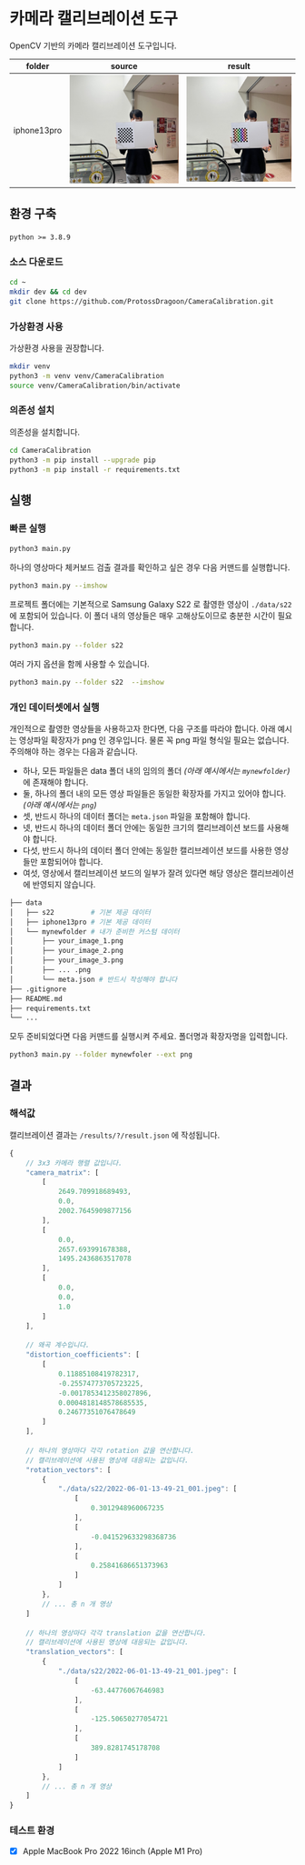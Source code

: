 # 카메라 캘리브레이션 도구

OpenCV 기반의 카메라 캘리브레이션 도구입니다.

<table>
<thead align="center">
  <tr>
    <th>folder</th>
    <th>source</th>
    <th>result</th>
  </tr>
</thead>
<tbody>
  <tr>
    <td>iphone13pro</td>
    <td align="center"><img src=https://github.com/ProtossDragoon/CameraCalibration/blob/master/data/iphone13pro/2022-06-01-14-49-45_001.jpeg alt="src"></td>
    <td align="center"><img src=https://github.com/ProtossDragoon/CameraCalibration/blob/master/results/data/iphone13pro/2022-06-01-14-49-45_001.jpeg alt="res"></td>
  </tr>
</tbody>
</table>

## 환경 구축

`python >= 3.8.9`

### 소스 다운로드

```bash
cd ~
mkdir dev && cd dev
git clone https://github.com/ProtossDragoon/CameraCalibration.git
```

### 가상환경 사용

가상환경 사용을 권장합니다.
```bash
mkdir venv
python3 -m venv venv/CameraCalibration
source venv/CameraCalibration/bin/activate
```

### 의존성 설치

의존성을 설치합니다.
```bash
cd CameraCalibration
python3 -m pip install --upgrade pip
python3 -m pip install -r requirements.txt
```

## 실행

### 빠른 실행

```bash
python3 main.py
```

하나의 영상마다 체커보드 검출 결과를 확인하고 싶은 경우 다음 커맨드를 실행합니다.
```bash
python3 main.py --imshow
```

프로젝트 폴더에는 기본적으로 Samsung Galaxy S22 로 촬영한 영상이 `./data/s22` 에 포함되어 있습니다. 이 폴더 내의 영상들은 매우 고해상도이므로 충분한 시간이 필요합니다.
```bash
python3 main.py --folder s22
```

여러 가지 옵션을 함께 사용할 수 있습니다.
```bash
python3 main.py --folder s22  --imshow
```

### 개인 데이터셋에서 실행

개인적으로 촬영한 영상들을 사용하고자 한다면, 다음 구조를 따라야 합니다. 아래 예시는 영상파일 확장자가 png 인 경우입니다. 물론 꼭 png 파일 형식일 필요는 없습니다. 주의해야 하는 경우는 다음과 같습니다.
- 하나, 모든 파일들은 data 폴더 내의 임의의 폴더 *(아래 예시에서는  `mynewfolder`)* 에 존재해야 합니다.
- 둘, 하나의 폴더 내의 모든 영상 파일들은 동일한 확장자를 가지고 있어야 합니다. *(아래 예시에서는  `png`)*
- 셋, 반드시 하나의 데이터 폴더는 `meta.json` 파일을 포함해야 합니다.
- 넷, 반드시 하나의 데이터 폴더 안에는 동일한 크기의 캘리브레이션 보드를 사용해야 합니다.
- 다섯, 반드시 하나의 데이터 폴더 안에는 동일한 캘리브레이션 보드를 사용한 영상들만 포함되어야 합니다.
- 여섯, 영상에서 캘리브레이션 보드의 일부가 잘려 있다면 해당 영상은 캘리브레이션에 반영되지 않습니다.
```python
├── data
│   ├── s22         # 기본 제공 데이터
│   ├── iphone13pro # 기본 제공 데이터
│   └── mynewfolder # 내가 준비한 커스텀 데이터
│       ├── your_image_1.png
│       ├── your_image_2.png
│       ├── your_image_3.png
│       ├── ... .png
│       └── meta.json # 반드시 작성해야 합니다
├── .gitignore
├── README.md
├── requirements.txt
└── ...
```

모두 준비되었다면 다음 커맨드를 실행시켜 주세요. 폴더명과 확장자명을 입력합니다.
```bash
python3 main.py --folder mynewfoler --ext png
```

## 결과

### 해석값

캘리브레이션 결과는 `/results/?/result.json` 에 작성됩니다.
```javascript
{
    // 3x3 카메라 행렬 값입니다.
    "camera_matrix": [  
        [
            2649.709918689493,
            0.0,
            2002.7645909877156
        ],
        [
            0.0,
            2657.693991678388,
            1495.2436863517078
        ],
        [
            0.0,
            0.0,
            1.0
        ]
    ],
    
    // 왜곡 계수입니다.
    "distortion_coefficients": [
        [
            0.11885108419782317,
            -0.25574773705723225,
            -0.0017853412358027896,
            0.0004818148578685535,
            0.24677351076478649
        ]
    ],

    // 하나의 영상마다 각각 rotation 값을 연산합니다.
    // 캘리브레이션에 사용된 영상에 대응되는 값입니다.
    "rotation_vectors": [
        {
            "./data/s22/2022-06-01-13-49-21_001.jpeg": [
                [
                    0.3012948960067235
                ],
                [
                    -0.041529633298368736
                ],
                [
                    0.25841686651373963
                ]
            ]
        },
        // ... 총 n 개 영상
    ]

    // 하나의 영상마다 각각 translation 값을 연산합니다.
    // 캘리브레이션에 사용된 영상에 대응되는 값입니다.
    "translation_vectors": [
        {
            "./data/s22/2022-06-01-13-49-21_001.jpeg": [
                [
                    -63.44776067646983
                ],
                [
                    -125.50650277054721
                ],
                [
                    389.8281745178708
                ]
            ]
        },
        // ... 총 n 개 영상
    ]
}
```

### 테스트 환경

- [x] Apple MacBook Pro 2022 16inch (Apple M1 Pro)
